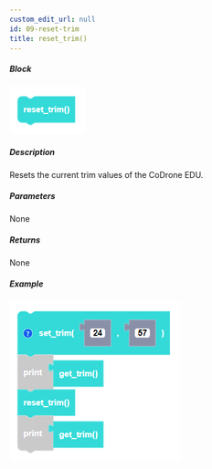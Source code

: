 ```yaml
---
custom_edit_url: null
id: 09-reset-trim
title: reset_trim()
---
```


##### Block

![reset trim block image](reset_trim.PNG)

##### Description

Resets the current trim values of the CoDrone EDU.

##### Parameters
 
None

##### Returns

None

##### Example

![reset trim example](reset_trim_example.PNG)
